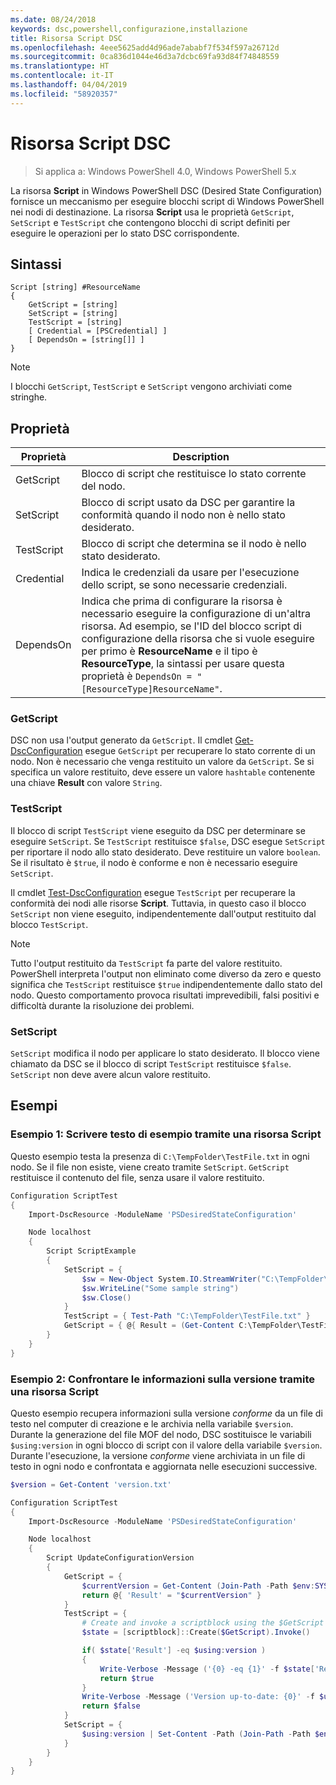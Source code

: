 ```yaml
---
ms.date: 08/24/2018
keywords: dsc,powershell,configurazione,installazione
title: Risorsa Script DSC
ms.openlocfilehash: 4eee5625add4d96ade7ababf7f534f597a26712d
ms.sourcegitcommit: 0ca836d1044e46d3a7dcbc69fa93d84f74848559
ms.translationtype: HT
ms.contentlocale: it-IT
ms.lasthandoff: 04/04/2019
ms.locfileid: "58920357"
---
```

# <a name="dsc-script-resource"></a>Risorsa Script DSC

> Si applica a: Windows PowerShell 4.0, Windows PowerShell 5.x

La risorsa **Script** in Windows PowerShell DSC (Desired State Configuration) fornisce un meccanismo per eseguire blocchi script di Windows PowerShell nei nodi di destinazione. La risorsa **Script** usa le proprietà `GetScript`, `SetScript` e `TestScript` che contengono blocchi di script definiti per eseguire le operazioni per lo stato DSC corrispondente.

## <a name="syntax"></a>Sintassi

```
Script [string] #ResourceName
{
    GetScript = [string]
    SetScript = [string]
    TestScript = [string]
    [ Credential = [PSCredential] ]
    [ DependsOn = [string[]] ]
}
```

> [!NOTE]
> I blocchi `GetScript`, `TestScript` e `SetScript` vengono archiviati come stringhe.

## <a name="properties"></a>Proprietà

|Proprietà|Description|
|--------|-----------|
|GetScript|Blocco di script che restituisce lo stato corrente del nodo.|
|SetScript|Blocco di script usato da DSC per garantire la conformità quando il nodo non è nello stato desiderato.|
|TestScript|Blocco di script che determina se il nodo è nello stato desiderato.|
|Credential| Indica le credenziali da usare per l'esecuzione dello script, se sono necessarie credenziali.|
|DependsOn| Indica che prima di configurare la risorsa è necessario eseguire la configurazione di un'altra risorsa. Ad esempio, se l'ID del blocco script di configurazione della risorsa che si vuole eseguire per primo è **ResourceName** e il tipo è **ResourceType**, la sintassi per usare questa proprietà è `DependsOn = "[ResourceType]ResourceName"`.

### <a name="getscript"></a>GetScript

DSC non usa l'output generato da `GetScript`. Il cmdlet [Get-DscConfiguration](/powershell/module/PSDesiredStateConfiguration/Get-DscConfiguration) esegue `GetScript` per recuperare lo stato corrente di un nodo. Non è necessario che venga restituito un valore da `GetScript`. Se si specifica un valore restituito, deve essere un valore `hashtable` contenente una chiave **Result** con valore `String`.

### <a name="testscript"></a>TestScript

Il blocco di script `TestScript` viene eseguito da DSC per determinare se eseguire `SetScript`. Se `TestScript` restituisce `$false`, DSC esegue `SetScript` per riportare il nodo allo stato desiderato. Deve restituire un valore `boolean`. Se il risultato è `$true`, il nodo è conforme e non è necessario eseguire `SetScript`.

Il cmdlet [Test-DscConfiguration](/powershell/module/PSDesiredStateConfiguration/Test-DscConfiguration) esegue `TestScript` per recuperare la conformità dei nodi alle risorse **Script**. Tuttavia, in questo caso il blocco `SetScript` non viene eseguito, indipendentemente dall'output restituito dal blocco `TestScript`.

> [!NOTE]
> Tutto l'output restituito da `TestScript` fa parte del valore restituito. PowerShell interpreta l'output non eliminato come diverso da zero e questo significa che `TestScript` restituisce `$true` indipendentemente dallo stato del nodo.
> Questo comportamento provoca risultati imprevedibili, falsi positivi e difficoltà durante la risoluzione dei problemi.

### <a name="setscript"></a>SetScript

`SetScript` modifica il nodo per applicare lo stato desiderato. Il blocco viene chiamato da DSC se il blocco di script `TestScript` restituisce `$false`. `SetScript` non deve avere alcun valore restituito.

## <a name="examples"></a>Esempi

### <a name="example-1-write-sample-text-using-a-script-resource"></a>Esempio 1: Scrivere testo di esempio tramite una risorsa Script

Questo esempio testa la presenza di `C:\TempFolder\TestFile.txt` in ogni nodo. Se il file non esiste, viene creato tramite `SetScript`. `GetScript` restituisce il contenuto del file, senza usare il valore restituito.

```powershell
Configuration ScriptTest
{
    Import-DscResource -ModuleName 'PSDesiredStateConfiguration'

    Node localhost
    {
        Script ScriptExample
        {
            SetScript = {
                $sw = New-Object System.IO.StreamWriter("C:\TempFolder\TestFile.txt")
                $sw.WriteLine("Some sample string")
                $sw.Close()
            }
            TestScript = { Test-Path "C:\TempFolder\TestFile.txt" }
            GetScript = { @{ Result = (Get-Content C:\TempFolder\TestFile.txt) } }
        }
    }
}
```

### <a name="example-2-compare-version-information-using-a-script-resource"></a>Esempio 2: Confrontare le informazioni sulla versione tramite una risorsa Script

Questo esempio recupera informazioni sulla versione *conforme* da un file di testo nel computer di creazione e le archivia nella variabile `$version`. Durante la generazione del file MOF del nodo, DSC sostituisce le variabili `$using:version` in ogni blocco di script con il valore della variabile `$version`. Durante l'esecuzione, la versione *conforme* viene archiviata in un file di testo in ogni nodo e confrontata e aggiornata nelle esecuzioni successive.

```powershell
$version = Get-Content 'version.txt'

Configuration ScriptTest
{
    Import-DscResource -ModuleName 'PSDesiredStateConfiguration'

    Node localhost
    {
        Script UpdateConfigurationVersion
        {
            GetScript = {
                $currentVersion = Get-Content (Join-Path -Path $env:SYSTEMDRIVE -ChildPath 'version.txt')
                return @{ 'Result' = "$currentVersion" }
            }
            TestScript = {
                # Create and invoke a scriptblock using the $GetScript automatic variable, which contains a string representation of the GetScript.
                $state = [scriptblock]::Create($GetScript).Invoke()

                if( $state['Result'] -eq $using:version )
                {
                    Write-Verbose -Message ('{0} -eq {1}' -f $state['Result'],$using:version)
                    return $true
                }
                Write-Verbose -Message ('Version up-to-date: {0}' -f $using:version)
                return $false
            }
            SetScript = {
                $using:version | Set-Content -Path (Join-Path -Path $env:SYSTEMDRIVE -ChildPath 'version.txt')
            }
        }
    }
}
```

